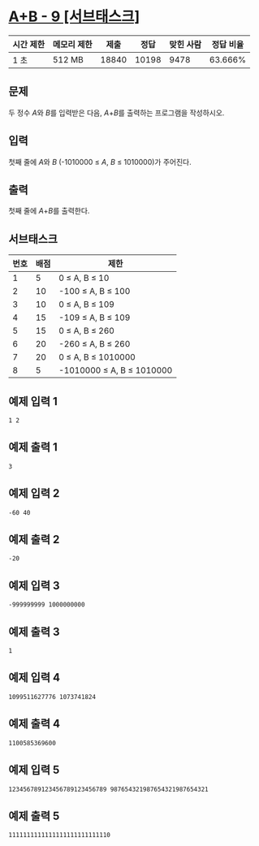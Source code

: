 # [A+B - 9 [서브태스크]](https://www.acmicpc.net/problem/15740)

| 시간 제한 | 메모리 제한 | 제출 | 정답 | 맞힌 사람 | 정답 비율 |
| --- | --- | --- | --- | --- | --- |
| 1 초 | 512 MB | 18840 | 10198 | 9478 | 63.666% |

## 문제

두 정수 *A*와 *B*를 입력받은 다음, *A*+*B*를 출력하는 프로그램을 작성하시오.

## 입력

첫째 줄에 *A*와 *B* (-1010000 ≤ *A*, *B* ≤ 1010000)가 주어진다.

## 출력

첫째 줄에 *A*+*B*를 출력한다.

## 서브태스크

| 번호 | 배점 | 제한 |
| --- | --- | --- |
| 1 | 5 | 0 ≤ A, B ≤ 10 |
| 2 | 10 | -100 ≤ A, B ≤ 100 |
| 3 | 10 | 0 ≤ A, B ≤ 109 |
| 4 | 15 | -109 ≤ A, B ≤ 109 |
| 5 | 15 | 0 ≤ A, B ≤ 260 |
| 6 | 20 | -260 ≤ A, B ≤ 260 |
| 7 | 20 | 0 ≤ A, B ≤ 1010000 |
| 8 | 5 | -1010000 ≤ A, B ≤ 1010000 |

## 예제 입력 1

```
1 2

```

## 예제 출력 1

```
3

```

## 예제 입력 2

```
-60 40

```

## 예제 출력 2

```
-20

```

## 예제 입력 3

```
-999999999 1000000000

```

## 예제 출력 3

```
1

```

## 예제 입력 4

```
1099511627776 1073741824
```

## 예제 출력 4

```
1100585369600

```

## 예제 입력 5

```
123456789123456789123456789 987654321987654321987654321

```

## 예제 출력 5

```
1111111111111111111111111110
```
